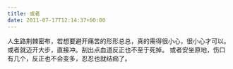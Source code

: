 ```yaml
---
title: 或者
date: 2011-07-17T12:14:37+00:00
---
```

人生路荆棘密布，若想要避开痛苦的形形总总，真的需得很小心，很小心才可以。
或者就迈开大步，直接冲。刮出点血道反正也不至于死掉。
或者安坐原地，伤口有几个，反正也不会变多，忍忍也就结痂了。
